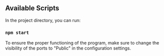 ## Available Scripts

In the project directory, you can run:

### `npm start`

To ensure the proper functioning of the program, make sure to change the visibility of the ports to "Public" in the configuration settings.

